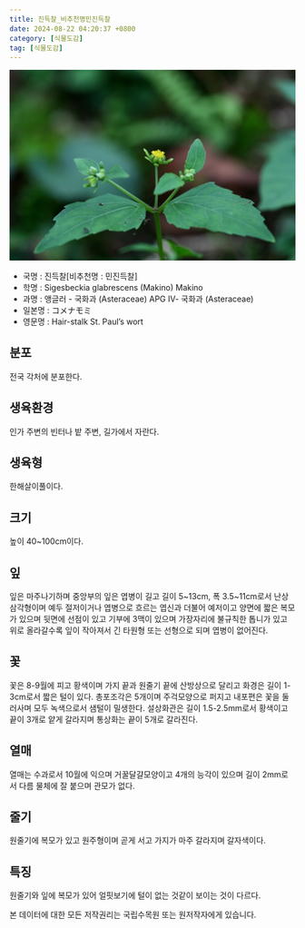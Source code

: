 ```yaml
---
title: 진득찰_비추천명민진득찰
date: 2024-08-22 04:20:37 +0800
category: [식물도감]
tag: [식물도감]
---
```




![진득찰[비추천명 : 민진득찰]](/assets/img/fileUpload/plants/basic/Compositae/Sigesbeckia/10098/10098_1_th2.jpg)
- 국명 : 진득찰[비추천명 : 민진득찰]
- 학명 : Sigesbeckia glabrescens (Makino) Makino
- 과명 : 앵글러 - 국화과 (Asteraceae) APG Ⅳ- 국화과 (Asteraceae)
- 일본명 : コメナモミ
- 영문명 : Hair-stalk St. Paul’s wort


## 분포
전국 각처에 분포한다.
## 생육환경
인가 주변의 빈터나 밭 주변, 길가에서 자란다.
## 생육형
한해살이풀이다.
## 크기
높이 40~100cm이다.
## 잎
잎은 마주나기하며 중앙부의 잎은 엽병이 길고 길이 5~13cm, 폭 3.5~11cm로서 난상 삼각형이며 예두 절저이거나 엽병으로 흐르는 엽신과 더불어 예저이고 양면에 짧은 복모가 있으며 뒷면에 선점이 있고 기부에 3맥이 있으며 가장자리에 불규칙한 톱니가 있고 위로 올라갈수록 잎이 작아져서 긴 타원형 또는 선형으로 되며 엽병이 없어진다.
## 꽃
꽃은 8-9월에 피고 황색이며 가지 끝과 원줄기 끝에 산방상으로 달리고 화경은 길이 1-3cm로서 짧은 털이 있다. 총포조각은 5개이며 주걱모양으로 퍼지고 내포편은 꽃을 둘러사며 모두 녹색으로서 샘털이 밀생한다. 설상화관은 길이 1.5-2.5mm로서 황색이고 끝이 3개로 얕게 갈라지며 통상화는 끝이 5개로 갈라진다.
## 열매
열매는 수과로서 10월에 익으며 거꿀달걀모양이고 4개의 능각이 있으며 길이 2mm로서 다름 물체에 잘 붙으며 관모가 없다.
## 줄기
원줄기에 복모가 있고 원주형이며 곧게 서고 가지가 마주 갈라지며 갈자색이다.
## 특징
원줄기와 잎에 복모가 있어 얼핏보기에 털이 없는 것같이 보이는 것이 다르다.






본 데이터에 대한 모든 저작권리는 국립수목원 또는 원저작자에게 있습니다.
